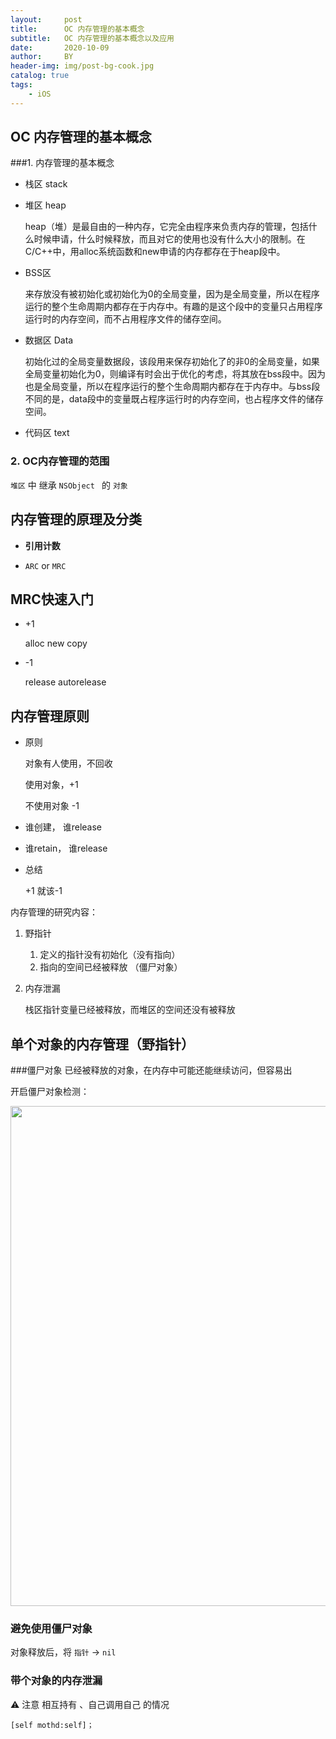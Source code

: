```yaml
---
layout:     post
title:      OC 内存管理的基本概念
subtitle:   OC 内存管理的基本概念以及应用
date:       2020-10-09
author:     BY
header-img: img/post-bg-cook.jpg
catalog: true
tags:
    - iOS
---
```




## OC 内存管理的基本概念


###1. 内存管理的基本概念

- 栈区 stack

- 堆区 heap

	heap（堆）是最自由的一种内存，它完全由程序来负责内存的管理，包括什么时候申请，什么时候释放，而且对它的使用也没有什么大小的限制。在C/C++中，用alloc系统函数和new申请的内存都存在于heap段中。

- BSS区

	来存放没有被初始化或初始化为0的全局变量，因为是全局变量，所以在程序运行的整个生命周期内都存在于内存中。有趣的是这个段中的变量只占用程序运行时的内存空间，而不占用程序文件的储存空间。
	
- 数据区 Data
	
	初始化过的全局变量数据段，该段用来保存初始化了的非0的全局变量，如果全局变量初始化为0，则编译有时会出于优化的考虑，将其放在bss段中。因为也是全局变量，所以在程序运行的整个生命周期内都存在于内存中。与bss段不同的是，data段中的变量既占程序运行时的内存空间，也占程序文件的储存空间。
	
- 代码区 text

### 2. OC内存管理的范围

`堆区` 中 继承 `NSObject ` 的 `对象`


## 内存管理的原理及分类


- **引用计数**

- `ARC` or `MRC`

## MRC快速入门

- +1 

	alloc new copy 
- -1 

	release autorelease
	
## 内存管理原则


- 原则

	对象有人使用，不回收
	
	使用对象，+1
	
	不使用对象 -1
	
- 谁创建， 谁release

- 谁retain， 谁release 
- 总结

	+1 就该-1
	
	
内存管理的研究内容：

1. 野指针
	
	1. 定义的指针没有初始化（没有指向）
	2. 指向的空间已经被释放 （僵尸对象）

2. 内存泄漏

	栈区指针变量已经被释放，而堆区的空间还没有被释放
	
## 单个对象的内存管理（野指针）

###僵尸对象
已经被释放的对象，在内存中可能还能继续访问，但容易出

开启僵尸对象检测：

<img src = "https://ww3.sinaimg.cn/large/006tKfTcgy1fbul3381n8j30pu0eyq4w.jpg" width = "800">

### 避免使用僵尸对象

对象释放后，将 `指针` -> `nil`

### 带个对象的内存泄漏

⚠️ 注意 相互持有 、自己调用自己 的情况
		
	[self mothd:self]；
 

<!--stackedit_data:
eyJoaXN0b3J5IjpbMjAyMzE4NDgzOF19
-->